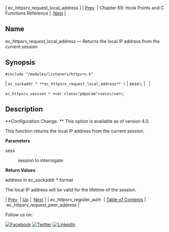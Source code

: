 | ec_httpsrv_request_local_address |
| [Prev](apis.ec_httpsrv_register_auth.php)  | Chapter 69. Hook Points and C Functions Reference |  [Next](apis.ec_httpsrv_request_peer_address.php) |

<a name="apis.ec_httpsrv_request_local_address"></a>
## Name

ec_httpsrv_request_local_address — Returns the local IP address from the current session

## Synopsis

`#include "/modules/listeners/httpsrv.h"`

| `ec_sockaddr * **ec_httpsrv_request_local_address** (` | <var class="pdparam">sess</var>`)`; |   |

`ec_httpsrv_session * <var class="pdparam">sess</var>`;<a name="idp7261072"></a>
## Description

**Configuration Change. ** This option is available as of version 4.0.

This function returns the local IP address from the current session.

**Parameters**

<dl class="variablelist">

<dt>sess</dt>

<dd>

session to interrogate

</dd>

</dl>

**Return Values**

address in ec_sockaddr * format

The local IP address will be valid for the lifetime of the session.

| [Prev](apis.ec_httpsrv_register_auth.php)  | [Up](hooks.php) |  [Next](apis.ec_httpsrv_request_peer_address.php) |
| ec_httpsrv_register_auth  | [Table of Contents](index.php) |  ec_httpsrv_request_peer_address |

Follow us on:

[![Facebook](https://support.messagesystems.com/images/icon-facebook.png)](http://www.facebook.com/messagesystems) [![Twitter](https://support.messagesystems.com/images/icon-twitter.png)](http://twitter.com/#!/MessageSystems) [![LinkedIn](https://support.messagesystems.com/images/icon-linkedin.png)](http://www.linkedin.com/company/message-systems)